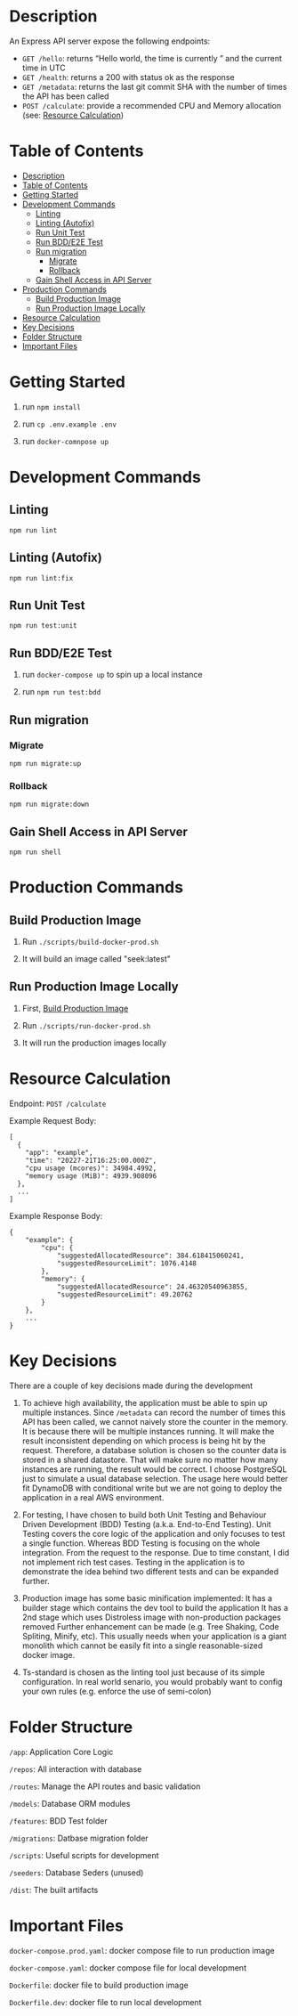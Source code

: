 # Description

An Express API server expose the following endpoints:

- `GET /hello`: returns “Hello world, the time is currently ” and the current time in UTC
- `GET /health`: returns a 200 with status ok as the response
- `GET /metadata`: returns the last git commit SHA with the number of times the API has been called
- `POST /calculate`: provide a recommended CPU and Memory allocation (see: [Resource Calculation](#resource-calculation))

# Table of Contents
- [Description](#description)
- [Table of Contents](#table-of-contents)
- [Getting Started](#getting-started)
- [Development Commands](#development-commands)
  - [Linting](#linting)
  - [Linting (Autofix)](#linting-autofix)
  - [Run Unit Test](#run-unit-test)
  - [Run BDD/E2E Test](#run-bdde2e-test)
  - [Run migration](#run-migration)
    - [Migrate](#migrate)
    - [Rollback](#rollback)
  - [Gain Shell Access in API Server](#gain-shell-access-in-api-server)
- [Production Commands](#production-commands)
  - [Build Production Image](#build-production-image)
  - [Run Production Image Locally](#run-production-image-locally)
- [Resource Calculation](#resource-calculation)
- [Key Decisions](#key-decisions)
- [Folder Structure](#folder-structure)
- [Important Files](#important-files)

# Getting Started

1. run `npm install`

2. run `cp .env.example .env`

3. run `docker-comnpose up`

# Development Commands

## Linting

```
npm run lint
```

## Linting (Autofix)

```
npm run lint:fix
```

## Run Unit Test

```
npm run test:unit
```

## Run BDD/E2E Test

1. run `docker-compose up` to spin up a local instance

2. run `npm run test:bdd`

## Run migration

### Migrate

```
npm run migrate:up
```

### Rollback

```
npm run migrate:down
```

## Gain Shell Access in API Server

```
npm run shell
```

# Production Commands

## Build Production Image

1. Run `./scripts/build-docker-prod.sh`

2. It will build an image called "seek:latest"

## Run Production Image Locally

1. First, [Build Production Image](#build-production-image)

2. Run `./scripts/run-docker-prod.sh`

3. It will run the production images locally

# Resource Calculation

Endpoint: `POST /calculate`

Example Request Body:

```
[
  {
    "app": "example",
    "time": "20227-21T16:25:00.000Z",
    "cpu usage (mcores)": 34984.4992,
    "memory usage (MiB)": 4939.908096
  },
  ...
]
```

Example Response Body:
```
{
    "example": {
        "cpu": {
            "suggestedAllocatedResource": 384.618415060241,
            "suggestedResourceLimit": 1076.4148
        },
        "memory": {
            "suggestedAllocatedResource": 24.46320540963855,
            "suggestedResourceLimit": 49.20762
        }
    },
    ...
}
```

# Key Decisions

There are a couple of key decisions made during the development

1. To achieve high availability, the application must be able to spin up multiple instances. Since `/metadata` can record the number of times this API has been called, we cannot naively store the counter in the memory. It is because there will be multiple instances running. It will make the result inconsistent depending on which process is being hit by the request. Therefore, a database solution is chosen so the counter data is stored in a shared datastore. That will make sure no matter how many instances are running, the result would be correct. I choose PostgreSQL just to simulate a usual database selection. The usage here would better fit DynamoDB with conditional write but we are not going to deploy the application in a real AWS environment.

2. For testing, I have chosen to build both Unit Testing and Behaviour Driven Development (BDD) Testing (a.k.a. End-to-End Testing). Unit Testing covers the core logic of the application and only focuses to test a single function. Whereas BDD Testing is focusing on the whole integration. From the request to the response. Due to time constant, I did not implement rich test cases. Testing in the application is to demonstrate the idea behind two different tests and can be expanded further.

3. Production image has some basic minification implemented:
It has a builder stage which contains the dev tool to build the application
It has a 2nd stage which uses Distroless image with non-production packages removed
Further enhancement can be made (e.g. Tree Shaking, Code Spliting, Minify, etc). This usually needs when your application is a giant monolith which cannot be easily fit into a single reasonable-sized docker image.

4. Ts-standard is chosen as the linting tool just because of its simple configuration. In real world senario, you would probably want to config your own rules (e.g. enforce the use of semi-colon)

# Folder Structure

`/app`: Application Core Logic

`/repos`: All interaction with database

`/routes`: Manage the API routes and basic validation

`/models`: Database ORM modules

`/features`: BDD Test folder

`/migrations`: Datbase migration folder

`/scripts`: Useful scripts for development

`/seeders`: Database Seders (unused)

`/dist`: The built artifacts

# Important Files

`docker-compose.prod.yaml`: docker compose file to run production image

`docker-compose.yaml`: docker compose file for local development

`Dockerfile`: docker file to build production image

`Dockerfile.dev`: docker file to run local development

